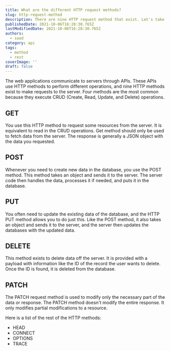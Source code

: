 ```yaml
---
title: What are the different HTTP request methods?
slug: http-request-method
description: There are nine HTTP request method that exist. Let's take a look at them.
publishedDate: 2021-10-06T16:28:30.765Z
lastModifiedDate: 2021-10-06T16:28:30.765Z
authors:
  - saad
category: api
tags:
  - method
  - rest
coverImage: ''
draft: false
---
```


<Lead>
The web applications communicate to servers through APIs. These APIs use HTTP methods to perform different operations, and nine HTTP methods exist to make requests to the server. Four methods are the most common because they execute CRUD (Create, Read, Update, and Delete) operations.
</Lead>

## GET

You use this HTTP method to request some resources from the server. It is equivalent to read in the CRUD operations. Get method should only be used to fetch data from the server. The response is generally a JSON object with the data you requested.

## POST

Whenever you need to create new data in the database, you use the POST method. This method takes an object and sends it to the server. The server code then handles the data, processes it if needed, and puts it in the database.

## PUT

You often need to update the existing data of the database, and the HTTP PUT method allows you to do just this. Like the POST method, it also takes an object and sends it to the server, and the server then updates the databases with the updated data.

## DELETE

This method exists to delete data off the server. It is provided with a payload with information like the ID of the record the user wants to delete. Once the ID is found, it is deleted from the database.

## PATCH

The PATCH request method is used to modify only the necessary part of the data or response. The PATCH method doesn't modify the entire response. It only modifies partial modifications to a resource.

Here is a list of the rest of the HTTP methods:

- HEAD
- CONNECT
- OPTIONS
- TRACE
